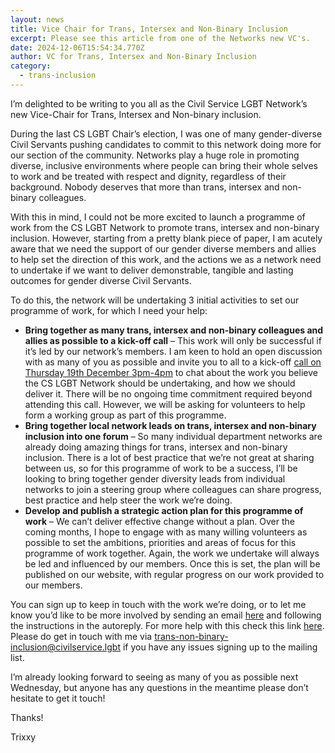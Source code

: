 ```yaml
---
layout: news
title: Vice Chair for Trans, Intersex and Non-Binary Inclusion
excerpt: Please see this article from one of the Networks new VC's.
date: 2024-12-06T15:54:34.770Z
author: VC for Trans, Intersex and Non-Binary Inclusion
category:
  - trans-inclusion
---
```

I’m delighted to be writing to you all as the Civil Service LGBT Network’s new Vice-Chair for Trans, Intersex and Non-binary inclusion.

During the last CS LGBT Chair’s election, I was one of many gender-diverse Civil Servants pushing candidates to commit to this network doing more for our section of the community. Networks play a huge role in promoting diverse, inclusive environments where people can bring their whole selves to work and be treated with respect and dignity, regardless of their background. Nobody deserves that more than trans, intersex and non-binary colleagues.

With this in mind, I could not be more excited to launch a programme of work from the CS LGBT Network to promote trans, intersex and non-binary inclusion. However, starting from a pretty blank piece of paper, I am acutely aware that we need the support of our gender diverse members and allies to help set the direction of this work, and the actions we as a network need to undertake if we want to deliver demonstrable, tangible and lasting outcomes for gender diverse Civil Servants.

To do this, the network will be undertaking 3 initial activities to set our programme of work, for which I need your help:

* **Bring together as many trans, intersex and non-binary colleagues and allies as possible to a kick-off call** – This work will only be successful if it’s led by our network’s members. I am keen to hold an open discussion with as many of you as possible and invite you to all to a kick-off [call on Thursday 19th December 3pm-4pm](https://teams.microsoft.com/l/meetup-join/19%3ameeting_NGM1MzczNDMtNmZmNy00ZTJlLWFhZjQtMjA5ZTdjZWEwY2E2%40thread.v2/0?context=%7b%22Tid%22%3a%221948f2d4-0bc2-4c5e-8c34-caac9d736834%22%2c%22Oid%22%3a%2257c7566f-2868-40fd-af18-c11e2640fcd6%22%7d) to chat about the work you believe the CS LGBT Network should be undertaking, and how we should deliver it. There will be no ongoing time commitment required beyond attending this call. However, we will be asking for volunteers to help form a working group as part of this programme.
* **Bring together local network leads on trans, intersex and non-binary inclusion into one forum** – So many individual department networks are already doing amazing things for trans, intersex and non-binary inclusion. There is a lot of best practice that we’re not great at sharing between us, so for this programme of work to be a success, I’ll be looking to bring together gender diversity leads from individual networks to join a steering group where colleagues can share progress, best practice and help steer the work we’re doing.
* **Develop and publish a strategic action plan for this programme of work** – We can’t deliver effective change without a plan. Over the coming months, I hope to engage with as many willing volunteers as possible to set the ambitions, priorities and areas of focus for this programme of work together. Again, the work we undertake will always be led and influenced by our members. Once this is set, the plan will be published on our website, with regular progress on our work provided to our members.

You can sign up to keep in touch with the work we’re doing, or to let me know you’d like to be more involved by sending an email [here](mailto:trans-non-binary-inclusion+subscribe@groups.civilservice.lgbt) and following the instructions in the autoreply. For more help with this check this link [here](https://www.civilservice.lgbt/groups/). Please do get in touch with me via [trans-non-binary-inclusion@civilservice.lgbt](mailto:trans-non-binary-inclusion@civilservice.lgbt) if you have any issues signing up to the mailing list.

I’m already looking forward to seeing as many of you as possible next Wednesday, but anyone has any questions in the meantime please don’t hesitate to get it touch!

Thanks!

Trixxy